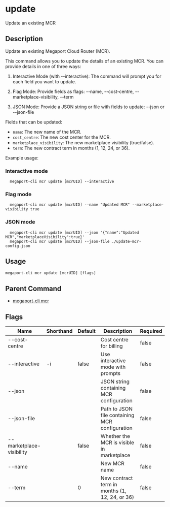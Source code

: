 # update

Update an existing MCR

## Description

Update an existing Megaport Cloud Router (MCR).

This command allows you to update the details of an existing MCR.
You can provide details in one of three ways:

1. Interactive Mode (with --interactive):
   The command will prompt you for each field you want to update.

2. Flag Mode:
   Provide fields as flags:
   --name, --cost-centre, --marketplace-visibility, --term

3. JSON Mode:
   Provide a JSON string or file with fields to update:
   --json <json-string> or --json-file <path>

Fields that can be updated:
- `name`: The new name of the MCR.
- `cost_centre`: The new cost center for the MCR.
- `marketplace_visibility`: The new marketplace visibility (true/false).
- `term`: The new contract term in months (1, 12, 24, or 36).

Example usage:

### Interactive mode
```
  megaport-cli mcr update [mcrUID] --interactive

```

### Flag mode
```
  megaport-cli mcr update [mcrUID] --name "Updated MCR" --marketplace-visibility true

```

### JSON mode
```
  megaport-cli mcr update [mcrUID] --json '{"name":"Updated MCR","marketplaceVisibility":true}'
  megaport-cli mcr update [mcrUID] --json-file ./update-mcr-config.json

```



## Usage

```
megaport-cli mcr update [mcrUID] [flags]
```



## Parent Command

* [megaport-cli mcr](megaport-cli_mcr.md)




## Flags

| Name | Shorthand | Default | Description | Required |
|------|-----------|---------|-------------|----------|
| --cost-centre |  |  | Cost centre for billing | false |
| --interactive | -i | false | Use interactive mode with prompts | false |
| --json |  |  | JSON string containing MCR configuration | false |
| --json-file |  |  | Path to JSON file containing MCR configuration | false |
| --marketplace-visibility |  | false | Whether the MCR is visible in marketplace | false |
| --name |  |  | New MCR name | false |
| --term |  | 0 | New contract term in months (1, 12, 24, or 36) | false |



